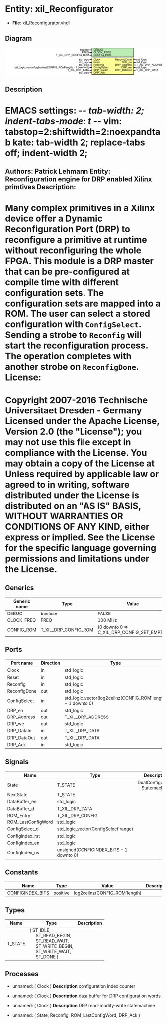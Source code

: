 # Entity: xil_Reconfigurator

- **File**: xil_Reconfigurator.vhdl
## Diagram

![Diagram](xil_Reconfigurator.svg "Diagram")
## Description

EMACS settings: -*-  tab-width: 2; indent-tabs-mode: t -*-
vim: tabstop=2:shiftwidth=2:noexpandtab
kate: tab-width 2; replace-tabs off; indent-width 2;
=============================================================================
Authors:				 	Patrick Lehmann
Entity:				 	Reconfiguration engine for DRP enabled Xilinx primtives
Description:
-------------------------------------
Many complex primitives in a Xilinx device offer a Dynamic Reconfiguration
Port (DRP) to reconfigure a primitive at runtime without reconfiguring the
whole FPGA.
This module is a DRP master that can be pre-configured at compile time with
different configuration sets. The configuration sets are mapped into a ROM.
The user can select a stored configuration with ``ConfigSelect``. Sending a
strobe to ``Reconfig`` will start the reconfiguration process. The operation
completes with another strobe on ``ReconfigDone``.
License:
=============================================================================
Copyright 2007-2016 Technische Universitaet Dresden - Germany
Licensed under the Apache License, Version 2.0 (the "License");
you may not use this file except in compliance with the License.
You may obtain a copy of the License at
Unless required by applicable law or agreed to in writing, software
distributed under the License is distributed on an "AS IS" BASIS,
WITHOUT WARRANTIES OR CONDITIONS OF ANY KIND, either express or implied.
See the License for the specific language governing permissions and
limitations under the License.
=============================================================================
## Generics

| Generic name | Type                 | Value                                      | Description |
| ------------ | -------------------- | ------------------------------------------ | ----------- |
| DEBUG        | boolean              | FALSE                                      |             |
| CLOCK_FREQ   | FREQ                 | 100 MHz                                    |             |
| CONFIG_ROM   | T_XIL_DRP_CONFIG_ROM | (0 downto 0 => C_XIL_DRP_CONFIG_SET_EMPTY) |             |
## Ports

| Port name    | Direction | Type                                                         | Description |
| ------------ | --------- | ------------------------------------------------------------ | ----------- |
| Clock        | in        | std_logic                                                    |             |
| Reset        | in        | std_logic                                                    |             |
| Reconfig     | in        | std_logic                                                    |             |
| ReconfigDone | out       | std_logic                                                    |             |
| ConfigSelect | in        | std_logic_vector(log2ceilnz(CONFIG_ROM'length) - 1 downto 0) |             |
| DRP_en       | out       | std_logic                                                    |             |
| DRP_Address  | out       | T_XIL_DRP_ADDRESS                                            |             |
| DRP_we       | out       | std_logic                                                    |             |
| DRP_DataIn   | in        | T_XIL_DRP_DATA                                               |             |
| DRP_DataOut  | out       | T_XIL_DRP_DATA                                               |             |
| DRP_Ack      | in        | std_logic                                                    |             |
## Signals

| Name               | Type                                    | Description                      |
| ------------------ | --------------------------------------- | -------------------------------- |
| State              | T_STATE                                 | DualConfiguration - Statemachine |
| NextState          | T_STATE                                 |                                  |
| DataBuffer_en      | std_logic                               |                                  |
| DataBuffer_d       | T_XIL_DRP_DATA                          |                                  |
| ROM_Entry          | T_XIL_DRP_CONFIG                        |                                  |
| ROM_LastConfigWord | std_logic                               |                                  |
| ConfigSelect_d     | std_logic_vector(ConfigSelect'range)    |                                  |
| ConfigIndex_rst    | std_logic                               |                                  |
| ConfigIndex_en     | std_logic                               |                                  |
| ConfigIndex_us     | unsigned(CONFIGINDEX_BITS - 1 downto 0) |                                  |
## Constants

| Name             | Type     | Value                          | Description |
| ---------------- | -------- | ------------------------------ | ----------- |
| CONFIGINDEX_BITS | positive |  log2ceilnz(CONFIG_ROM'length) |             |
## Types

| Name    | Type                                                                                                                                                                                                                                                                  | Description |
| ------- | --------------------------------------------------------------------------------------------------------------------------------------------------------------------------------------------------------------------------------------------------------------------- | ----------- |
| T_STATE | ( ST_IDLE,<br><span style="padding-left:20px"> ST_READ_BEGIN,<br><span style="padding-left:20px">	ST_READ_WAIT,<br><span style="padding-left:20px"> ST_WRITE_BEGIN,<br><span style="padding-left:20px">	ST_WRITE_WAIT,<br><span style="padding-left:20px"> ST_DONE )  |             |
## Processes
- unnamed: ( Clock )
**Description**
configuration index counter

- unnamed: ( Clock )
**Description**
data buffer for DRP configuration words

- unnamed: ( Clock )
**Description**
DRP read-modify-write statemachine

- unnamed: ( State, Reconfig, ROM_LastConfigWord, DRP_Ack )
